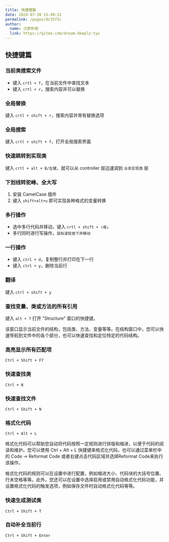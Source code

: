 ```yaml
---
title: 快捷键篇
date: 2024-07-30 15:49:12
permalink: /pages/dc35f5/
author: 
  name: 沉梦听雨
  link: https://gitee.com/dream-deeply-tyu
---
```

## 快捷键篇

### 当前类搜索文件

- 键入 `crtl + f`，在当前文件中查找文本
- 键入 `crtl + r`，搜索内容并可以替换

### 全局替换

键入 `crtl + shift + r`，搜索内容并带有替换选项

### 全局搜索

键入 `crtl + shift + f`，打开全局搜索界面

### 快速跳转到实现类

键入 `crtl + alt + B/左键`，就可以从 controller 层迅速调到 `业务实现类` 层

### 下划线转驼峰、全大写

1. 安装 CamelCase 插件
2. 键入 `shift+alt+u` 即可实现各种格式的变量转换

### 多行操作

- 选中多行代码并移动，键入 `crtl + shift + ↑或↓`
- 多行同时进行写操作，`鼠标滚轮按下并移动`

### 一行操作

- 键入 `ctrl + d`，复制整行并打印在下一行
- 键入 `ctrl + y`，删除当前行

### 翻译

键入 `ctrl + shift + y`

### 查找变量、类或方法的所有引用

键入 `alt + 7` 打开 "Structure" 窗口的快捷键。

该窗口显示当前文件的结构，包括类、方法、变量等等。在结构窗口中，您可以快速导航到文件中的各个部分，也可以快速查找和定位特定的代码结构。

### 高亮显示所有匹配项

`Ctrl + Shift + F7`

### 快速查找类

`Ctrl + N`

### 快速查找文件

`Ctrl + Shift + N`

### 格式化代码

`Ctrl + Alt + L`

格式化代码可以帮助您自动将代码按照一定规则进行排版和缩进，以便于代码的阅读和维护。您可以使用 Ctrl + Alt + L 快捷键来格式化代码，也可以通过菜单栏中的 Code -> Reformat Code 或者右键点击代码区域并选择Reformat Code来执行该操作。

 格式化代码的规则可以在设置中进行配置，例如缩进大小、代码块的大括号位置、行末空格等等。此外，您还可以在设置中选择启用或禁用自动格式化代码功能，并设置格式化代码的触发选项，例如保存文件时自动格式化代码等等。

### 快速生成测试类

`Ctrl + Shift + T`

### 自动补全当前行

`Ctrl + Shift + Enter`